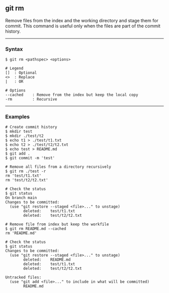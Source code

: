 ## git rm
Remove files from the index and the working directory and stage them for
commit. This command is useful only when the files are part of the commit
history.

-------------------------------------------------------------------------------
### Syntax
```
$ git rm <pathspec> <options>

# Legend
[]  : Optional
<>  : Replace
|   : OR
  
# Options
--cached    : Remove from the index but keep the local copy
-rm         : Recursive
```

-------------------------------------------------------------------------------
### Examples
```shell
# Create commit history
$ mkdir test
$ mkdir ./test/t2
$ echo t1 > ./test/t1.txt
$ echo t2 > ./test/t2/t2.txt
$ echo test > README.md
$ git add .
$ git commit -m 'test'

# Remove all files from a directory recursively
$ git rm ./test -r
rm 'test/t1.txt'   
rm 'test/t2/t2.txt'

# Check the status
$ git status
On branch main                                     
Changes to be committed:                           
  (use "git restore --staged <file>..." to unstage)
        deleted:    test/t1.txt                    
        deleted:    test/t2/t2.txt
              
# Remove file from index but keep the workfile
$ git rm README.md --cached
rm 'README.md'

# Check the status
$ git status
Changes to be committed:
  (use "git restore --staged <file>..." to unstage)
        deleted:    README.md
        deleted:    test/t1.txt
        deleted:    test/t2/t2.txt

Untracked files:
  (use "git add <file>..." to include in what will be committed)
        README.md
```
